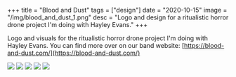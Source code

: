 +++
title = "Blood and Dust"
tags = ["design"]
date = "2020-10-15"
image = "/img/blood_and_dust_1.png"
desc = "Logo and design for a ritualistic horror drone project I'm doing with Hayley Evans."
+++

Logo and visuals for the ritualistic horror drone project I'm doing with Hayley Evans. You can find more over on our band website: [https://blood-and-dust.com/](https://blood-and-dust.com/)

![](/img/design/blood-and-dust/logo.png)
![](/img/design/blood-and-dust/litany.png)
![](/img/design/blood-and-dust/from-blood-to-dust.png)
![](/img/design/blood-and-dust/the-void.png)
![](/img/design/blood-and-dust/burn-it-down.png)
